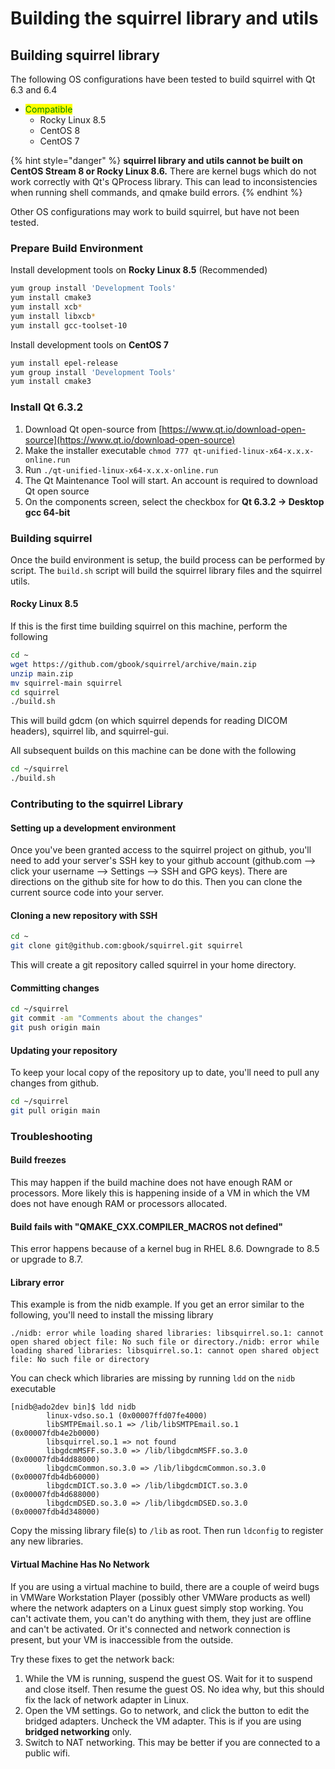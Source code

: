 # Building the squirrel library and utils

## Building squirrel library

The following OS configurations have been tested to build squirrel with Qt 6.3 and 6.4

* <mark style="color:green;">Compatible</mark>
  * Rocky Linux 8.5
  * CentOS 8
  * CentOS 7

{% hint style="danger" %}
**squirrel library and utils cannot be built on CentOS Stream 8 or Rocky Linux 8.6.** There are kernel bugs which do not work correctly with Qt's QProcess library. This can lead to inconsistencies when running shell commands, and qmake build errors.
{% endhint %}

Other OS configurations may work to build squirrel, but have not been tested.

### Prepare Build Environment

Install development tools on **Rocky Linux 8.5** (Recommended)

```bash
yum group install 'Development Tools'
yum install cmake3
yum install xcb*
yum install libxcb*
yum install gcc-toolset-10
```

Install development tools on **CentOS 7**

```bash
yum install epel-release
yum group install 'Development Tools'
yum install cmake3
```

### Install Qt 6.3.2

1. Download Qt open-source from [https://www.qt.io/download-open-source](https://www.qt.io/download-open-source)
2. Make the installer executable `chmod 777 qt-unified-linux-x64-x.x.x-online.run`
3. Run `./qt-unified-linux-x64-x.x.x-online.run`
4. The Qt Maintenance Tool will start. An account is required to download Qt open source
5. On the components screen, select the checkbox for **Qt 6.3.2 → Desktop gcc 64-bit**

### Building squirrel

Once the build environment is setup, the build process can be performed by script. The `build.sh` script will build the squirrel library files and the squirrel utils.

#### Rocky Linux 8.5

If this is the first time building squirrel on this machine, perform the following

```bash
cd ~
wget https://github.com/gbook/squirrel/archive/main.zip
unzip main.zip
mv squirrel-main squirrel
cd squirrel
./build.sh
```

This will build gdcm (on which squirrel depends for reading DICOM headers), squirrel lib, and squirrel-gui.

All subsequent builds on this machine can be done with the following

```bash
cd ~/squirrel
./build.sh
```

### Contributing to the squirrel Library

#### Setting up a development environment

Once you've been granted access to the squirrel project on github, you'll need to add your server's SSH key to your github account (github.com --> click your username --> Settings --> SSH and GPG keys). There are directions on the github site for how to do this. Then you can clone the current source code into your server.

#### Cloning a new repository with SSH

```bash
cd ~
git clone git@github.com:gbook/squirrel.git squirrel
```

This will create a git repository called squirrel in your home directory.

#### Committing changes

```bash
cd ~/squirrel
git commit -am "Comments about the changes"
git push origin main
```

#### Updating your repository

To keep your local copy of the repository up to date, you'll need to pull any changes from github.

```bash
cd ~/squirrel
git pull origin main
```

### Troubleshooting

#### Build freezes

This may happen if the build machine does not have enough RAM or processors. More likely this is happening inside of a VM in which the VM does not have enough RAM or processors allocated.

#### Build fails with "QMAKE\_CXX.COMPILER\_MACROS not defined"

This error happens because of a kernel bug in RHEL 8.6. Downgrade to 8.5 or upgrade to 8.7.

#### Library error

This example is from the nidb example. If you get an error similar to the following, you'll need to install the missing library

```
./nidb: error while loading shared libraries: libsquirrel.so.1: cannot open shared object file: No such file or directory./nidb: error while loading shared libraries: libsquirrel.so.1: cannot open shared object file: No such file or directory
```

You can check which libraries are missing by running `ldd` on the `nidb` executable

```
[nidb@ado2dev bin]$ ldd nidb
        linux-vdso.so.1 (0x00007ffd07fe4000)
        libSMTPEmail.so.1 => /lib/libSMTPEmail.so.1 (0x00007fdb4e2b0000)
        libsquirrel.so.1 => not found
        libgdcmMSFF.so.3.0 => /lib/libgdcmMSFF.so.3.0 (0x00007fdb4dd88000)
        libgdcmCommon.so.3.0 => /lib/libgdcmCommon.so.3.0 (0x00007fdb4db60000)
        libgdcmDICT.so.3.0 => /lib/libgdcmDICT.so.3.0 (0x00007fdb4d688000)
        libgdcmDSED.so.3.0 => /lib/libgdcmDSED.so.3.0 (0x00007fdb4d348000)
```

Copy the missing library file(s) to `/lib` as root. Then run `ldconfig` to register any new libraries.

#### Virtual Machine Has No Network

If you are using a virtual machine to build, there are a couple of weird bugs in VMWare Workstation Player (possibly other VMWare products as well) where the network adapters on a Linux guest simply stop working. You can't activate them, you can't do anything with them, they just are offline and can't be activated. Or it's connected and network connection is present, but your VM is inaccessible from the outside.

Try these fixes to get the network back:

1. While the VM is running, suspend the guest OS. Wait for it to suspend and close itself. Then resume the guest OS. No idea why, but this should fix the lack of network adapter in Linux.
2. Open the VM settings. Go to network, and click the button to edit the bridged adapters. Uncheck the VM adapter. This is if you are using **bridged networking** only.
3. Switch to NAT networking. This may be better if you are connected to a public wifi.
